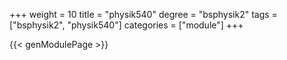 +++
weight = 10
title = "physik540"
degree = "bsphysik2"
tags = ["bsphysik2", "physik540"]
categories = ["module"]
+++

{{< genModulePage >}}

